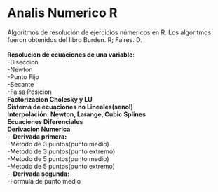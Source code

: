 # Analis Numerico R
Algoritmos de resolución de ejercicios númericos en R. Los algoritmos fueron obtenidos del libro Burden. R; Faires. D. <br /><br />
 <b>Resolucion de ecuaciones de una variable</b>:<br />
  -Biseccion<br />
  -Newton<br />
  -Punto Fijo<br />
  -Secante<br />
  -Falsa Posicion<br />
 <b>Factorizacion Cholesky y LU</b><br />
 <b>Sistema de ecuaciones no Lineales(senol)</b><br />
 <b>Interpolación: Newton, Larange, Cubic Splines</b><br />
 <b>Ecuaciones Diferenciales </b><br />
 <b>Derivacion Numerica </b><br />
  --<b>Derivada primera:</b><br />
  -Metodo de 3 puntos(punto medio)<br />
  -Metodo de 3 puntos(punto extremo)<br />
  -Metodo de 5 puntos(punto medio)<br />
  -Metodo de 5 puntos(punto extremo)<br />
  --<b>Derivada segunda:</b><br />
  -Formula de punto medio<br />
 

